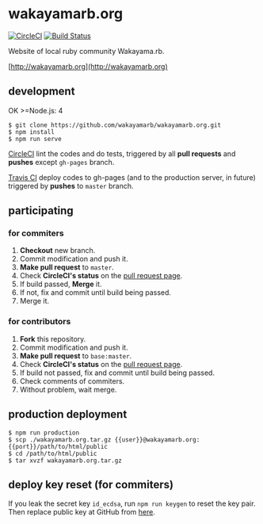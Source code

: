 # wakayamarb.org

[![CircleCI](https://circleci.com/gh/wakayamarb/wakayamarb.org/tree/master.svg?style=shield)](https://circleci.com/gh/wakayamarb/wakayamarb.org) [![Build Status](https://travis-ci.org/wakayamarb/wakayamarb.org.svg?branch=master)](https://travis-ci.org/wakayamarb/wakayamarb.org)

Website of local ruby community Wakayama.rb.

[http://wakayamarb.org](http://wakayamarb.org)

## development
OK >=Node.js: 4

```
$ git clone https://github.com/wakayamarb/wakayamarb.org.git
$ npm install
$ npm run serve
```

[CircleCI](https://circleci.com/gh/wakayamarb/wakayamarb.org/) lint the codes and do tests, triggered by all **pull requests** and **pushes** except `gh-pages` branch.

[Travis CI](ttps://travis-ci.org/wakayamarb/wakayamarb.org) deploy codes to gh-pages (and to the production server, in future) triggered by **pushes** to `master` branch.

## participating

### for commiters

1. **Checkout** new branch.
1. Commit modification and push it.
1. **Make pull request** to `master`.
1. Check **CircleCI's status** on the [pull request page](https://github.com/wakayamarb/wakayamarb.org/pulls).
1. If build passed, **Merge** it.
1. If not, fix and commit until build being passed.
1. Merge it.

### for contributors

1. **Fork** this repository.
1. Commit modification and push it.
1. **Make pull request** to `base:master`.
1. Check **CircleCI's status** on the [pull request page](https://github.com/wakayamarb/wakayamarb.org/pulls).
1. If build not passed, fix and commit until build being passed.
1. Check comments of commiters.
1. Without problem, wait merge.

## production deployment

```
$ npm run production
$ scp ./wakayamarb.org.tar.gz {{user}}@wakayamarb.org:{{port}}/path/to/html/public
$ cd /path/to/html/public
$ tar xvzf wakayamarb.org.tar.gz
```

## deploy key reset (for commiters)

If you leak the secret key `id_ecdsa`, run `npm run keygen` to reset the key pair.
Then replace public key at GitHub from [here](https://github.com/wakayamarb/wakayamarb.org/settings/keys).
